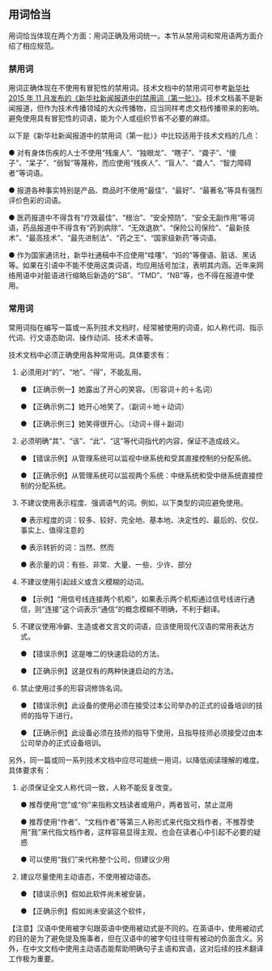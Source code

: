 ## 用词恰当

用词恰当体现在两个方面：用词正确及用词统一。本节从禁用词和常用语两方面介绍了相应规范。

### 禁用词

用词正确体现在不使用有冒犯性的禁用词。技术文档中的禁用词可参考[新华社 2015 年 11 月发布的《新华社新闻报道中的禁用词（第一批）》](https://www.digitaling.com/articles/22975.html)。技术文档虽不是新闻报道，但作为技术传播领域的大众传播物，应当同样考虑文档传播带来的影响。避免使用具有冒犯性的词语，能为个人或组织节省不必要的麻烦。 

以下是《新华社新闻报道中的禁用词（第一批）》中比较适用于技术文档的几点： 

●   对有身体伤疾的人士不使用“残废人”、“独眼龙”、“瞎子”、“聋子”、“傻子”、“呆子”、“弱智”等蔑称，而应使用“残疾人”、“盲人”、“聋人”、“智力障碍者”等词语。

●   报道各种事实特别是产品、商品时不使用“最佳”、“最好”、“最著名”等具有强烈评价色彩的词语。

●   医药报道中不得含有“疗效最佳”、“根治”、“安全预防”、“安全无副作用”等词语，药品报道中不得含有“药到病除”、“无效退款”、“保险公司保险”、“最新技术”、“最高技术”、“最先进制法”、“药之王”、“国家级新药”等词语。

●   作为国家通讯社，新华社通稿中不应使用“哇噻”、“妈的”等俚语、脏话、黑话等。如果在引语中不能不使用这类词语，均应用括号加注，表明其内涵。近年来网络用语中对脏语进行缩略后新造的“SB”、“TMD”、“NB”等，也不得在报道中使用。

### 常用词

常用词指在编写一篇或一系列技术文档时，经常被使用的词语，如人称代词、指示代词、行文语态助词、操作动词、技术术语等。

技术文档中必须正确使用各种常用词。具体要求有：

1. 必须用对“的”、“地”、“得”，不能乱用。

   ●   【正确示例一】她露出了开心的笑容。（形容词＋的＋名词）

   ●   【正确示例二】她开心地笑了。（副词＋地＋动词）

   ●   【正确示例三】她笑得很开心。（动词＋得＋副词）

2. 必须明确“其”、“该”、“此”、“这”等代词指代的内容，保证不造成歧义。

   ●   【错误示例】从管理系统可以监视中继系统和受其直接控制的分配系统。

   ●   【正确示例】从管理系统可以监视两个系统：中继系统和受中继系统直接控制的分配系统。

3. 不建议使用表示程度、强调语气的词。例如，以下类型的词应避免使用。

   ●   表示程度的词：较多、较好、完全地、基本地、决定性的、最后的、仅仅、事实上、值得注意的

   ●   表示转折的词：当然、然而

   ●   表示量的词：有些、非常、大量、一些、少许、部分

4. 不建议使用引起歧义或含义模糊的动词。

   ●   【示例】“用信号线连接两个机柜”，如果表示两个机柜通过信号线进行通信，则“连接”这个词表示“通信”的概念模糊不明确，不利于翻译。

5. 不建议使用冷僻、生造或者文言文的词语，应该使用现代汉语的常用表达方式。

   ●   【错误示例】这是唯二的快速启动的方法。

   ●   【正确示例】这是仅有的两种快速启动的方法。

6. 禁止使用过多的形容词修饰名词。

   ●   【错误示例】此设备的使用必须在接受过本公司举办的正式的设备培训的技师的指导下进行。

   ●   【正确示例】此设备必须在技师的指导下使用，且指导技师必须接受过由本公司举办的正式设备培训。

另外，同一篇或同一系列技术文档中应尽可能统一用词，以降低阅读理解的难度。具体要求有： 

1. 必须保证全文人称代词一致，人称不能反复改变。

   ●   推荐使用“您”或“你”来指称文档读者或用户，两者皆可，禁止混用

   ●   推荐使用“作者”、“文档作者”等第三人称形式来代指文档作者，不推荐使用“我”来代指文档作者，这样容易显得主观，也会在读者心中引起不必要的疑惑

   ●   可以使用“我们”来代称整个公司，但建议少用

2. 建议尽量使用主动语态，不使用被动语态。

   ●   【错误示例】假如此软件尚未被安装，

   ●   【正确示例】假如尚未安装这个软件，

【注意】汉语中使用被字句跟英语中使用被动式是不同的。在英语中，使用被动式的目的是为了避免提及施事者，但在汉语中的被字句往往带有被动的负面含义。另外，在中文文档中使用主动语态能帮助明确句子主语和宾语，这对后续的技术翻译工作极为重要。
